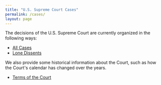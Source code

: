 ```yaml
---
title: "U.S. Supreme Court Cases"
permalink: /cases/
layout: page
---
```


The decisions of the U.S. Supreme Court are currently organized in the following ways:

- [All Cases](/cases/all)
- [Lone Dissents](/cases/loners)

We also provide some historical information about the Court, such as how the Court's calendar has changed over the years.

- [Terms of the Court](/cases/terms)
